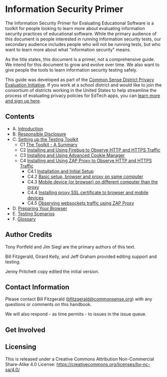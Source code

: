 # Information Security Primer

The Information Security Primer for Evaluating Educational Software is a toolkit for people looking to learn more about evaluating information security practices of educational software. While the primary audience of this document is people interested in running information security tests, our secondary audience includes people who will not be running tests, but who want to learn more about what "information security" means.

As the title states, this document is a primer, not a comprehensive guide. We intend for this document to grow and evolve over time. We also want to give people the tools to learn information security testing safely.

This guide was developed as part of the [Common Sense District Privacy Evaluation Initiative](https://www.graphite.org/privacy). If you work at a school district and would like to join the consortium of districts working in the United States to help streamline the process of evaluating privacy policies for EdTech apps, you can [learn more and sign up here](https://www.graphite.org/privacy/about/districts).

## Contents

* A. [Introduction](introduction.md)
* B. [Responsible Disclosure](responsible.md)
* C. [Setting up the Testing Toolkit](getting_started.md)
  * C1 [The Toolkit - A Summary](getting_started.md#h.toolkit-summary)
  * C2 [Installing and Using Firebug to Observe HTTP and HTTPS Traffic](getting_started.md#h.toolkit-firebug)
  * C3 [Installing and Using Advanced Cookie Manager](getting_started.md#h.toolkit-adv-cookie-manager)
  * C4 [Installing and Using ZAP Proxy to Observe HTTP and HTTPS Traffic](getting_started.md#h.toolkit-zap-proxy)
    * C4.1 [Installation and Initial Setup](getting_started.md#h.toolkit-zap-proxy-install)
    * C4.2 [Basic setup, browser and proxy on same computer](getting_started.md#h.toolkit-zap-proxy-same-box)
    * C4.3 [Mobile device (or browser) on different computer than the proxy](getting_started.md#h.toolkit-zap-proxy-different-box)
    * C4.4 [Installing proxy SSL certificate to browser and mobile devices](getting_started.md#h.toolkit-zap-proxy-ssl-cert)
    * C4.5 [Observing websockets traffic using ZAP Proxy](getting_started.md#h.toolkit-zap-proxy-websockets)
* D. [Preparing Your Browser](browser_prep.md)
* E. [Testing Scenarios](testing_scenarios.md)
* F. [Glossary](glossary.md)

## Author Credits

Tony Portfeld and Jim Siegl are the primary authors of this text.

Bill Fitzgerald, Girard Kelly, and Jeff Graham provided editing support and testing.

Jenny Pritchett copy edited the initial version.

## Contact Information

Please contact Bill Fitzgerald (bfitzgerald@commonsense.org) with any questions or comments on this handbook.

We will also respond - as time permits - to issues in the issue queue.

## Get Involved

## Licensing

This is released under a Creative Commons Attribution Non-Commercial Share-Alike 4.0 License: https://creativecommons.org/licenses/by-nc-sa/4.0/
